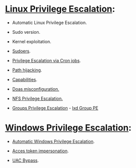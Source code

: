 # [Linux Privilege Escalation](https://github.com/alejandro-pentest/Privilege-Escalation-Cheat-sheet/tree/main/Linux):
  * Automatic Linux Privilege Escalation.
  - Sudo version.
  + Kernel exploitation.
  * [Sudoers](https://github.com/alejandro-pentest/Privilege-Escalation-Cheat-sheet/blob/main/Linux/Sudoers.md).
  - [Privilege Escalation via Cron jobs](https://github.com/alejandro-pentest/Privilege-Escalation-Cheat-sheet/blob/main/Linux/Cron%20jobs%20Privilege%20escalation.md).
  + [Path hijacking](https://github.com/alejandro-pentest/Privilege-Escalation-Cheat-sheet/blob/main/Linux/Path%20hijacking.md).
  * [Capabilities](https://github.com/alejandro-pentest/Privilege-Escalation-Cheat-sheet/blob/main/Linux/Capabilities.md).
  - [Doas misconfiguration.](https://github.com/alejandro-pentest/Privilege-Escalation-Cheat-sheet/blob/main/Linux/doas%20misconfiguration.md)
  + [NFS Privilege Escalation.](https://github.com/alejandro-pentest/Privilege-Escalation-Cheat-sheet/blob/main/Linux/nfs%20Privilege%20Escalation.md)
  - [Groups Privilege Escalation](https://github.com/alejandro-pentest/Privilege-Escalation-Cheat-sheet/tree/main/Linux/Groups%20Privilege%20Escalation)
             - [lxd Group PE](https://github.com/alejandro-pentest/Privilege-Escalation-Cheat-sheet/tree/main/Linux/Groups%20Privilege%20Escalation)


# [Windows Privilege Escalation](https://github.com/alejandro-pentest/Privilege-Escalation-Cheat-sheet/tree/main/Windows):
  * [Automatic Windows Privilege Escalation](https://github.com/alejandro-pentest/Privilege-Escalation-Cheat-sheet/blob/main/Windows/Windows%20Post%20Exploitation%20Manual%20Enumeration).
  - [Acces token impersonation](https://github.com/alejandro-pentest/Privilege-Escalation-Cheat-sheet/blob/main/Windows/Access%20Token%20Impersonation.).
  + [UAC Bypass](https://github.com/alejandro-pentest/Privilege-Escalation-Cheat-sheet/blob/main/Windows/UAC%20Bypass).

